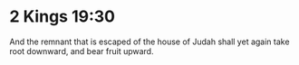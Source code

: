 # 2 Kings 19:30

And the remnant that is escaped of the house of Judah shall yet again take root downward, and bear fruit upward.